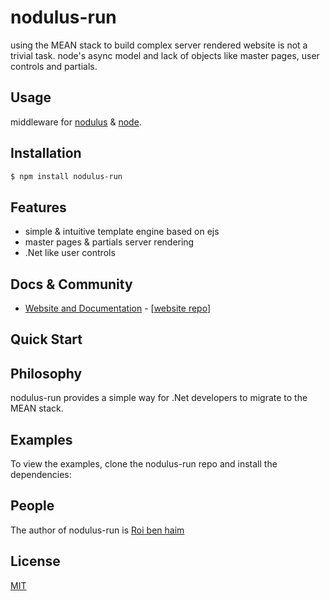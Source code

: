 # nodulus-run

using the MEAN stack to build complex server rendered website is not a trivial task. node's async model and lack of objects like master pages, user controls and partials.


## Usage


  middleware for [nodulus](https://github.com/nodulusteam/nodulus)   &  [node](http://nodejs.org).


## Installation

```bash
$ npm install nodulus-run
```

## Features

  * simple & intuitive template engine based on ejs
  * master pages & partials server rendering
  * .Net like user controls

## Docs & Community

  * [Website and Documentation](https://github.com/roibh/nodulus-run/) - [[website repo](https://github.com/ewave-open-source/nodulus-run/)]



## Quick Start


## Philosophy

  nodulus-run provides a simple way for .Net developers to migrate to the MEAN stack.

## Examples

  To view the examples, clone the nodulus-run repo and install the dependencies:


## People

The author of nodulus-run  is [Roi ben haim](https://github.com/roibh)


## License

  [MIT](LICENSE)
